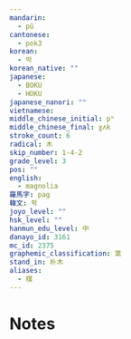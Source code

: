 ```yaml
---
mandarin:
  - pǔ
cantonese:
  - pok3
korean:
  - 박
korean_native: ""
japanese:
  - BOKU
  - HOKU
japanese_nanori: ""
vietnamese:
middle_chinese_initial: pʰ
middle_chinese_final: ɣʌk
stroke_count: 6
radical: 木
skip_number: 1-4-2
grade_level: 3
pos: ""
english:
  - magnolia
羅馬字: pag
韓文: 팍
joyo_level: ""
hsk_level: ""
hanmun_edu_level: 中
danayo_id: 3161
mc_id: 2375
graphemic_classification: 菐
stand_in: 朴木
aliases:
  - 樸
---
```


# Notes
